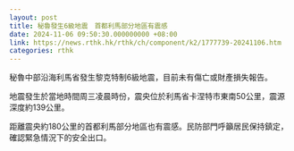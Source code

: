 ```yaml
---
layout: post
title: 秘魯發生6級地震　首都利馬部分地區有震感
date: 2024-11-06 09:50:30.000000000 +08:00
link: https://news.rthk.hk/rthk/ch/component/k2/1777739-20241106.htm
categories: rthk
---
```


秘魯中部沿海利馬省發生黎克特制6級地震，目前未有傷亡或財產損失報告。

地震發生於當地時間周三凌晨時份，震央位於利馬省卡涅特市東南50公里，震源深度約139公里。

距離震央約180公里的首都利馬部分地區也有震感。民防部門呼籲居民保持鎮定，確認緊急情況下的安全出口。
